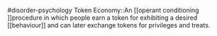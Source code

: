 #disorder-psychology 
Token Economy::An [[operant conditioning ]]procedure in which people earn a token for exhibiting a desired [[behaviour]] and can later exchange tokens for privileges and treats. 
